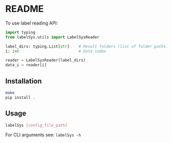 # README

To use label reading API:
```python
import typing
from labelSys.utils import LabelSysReader

label_dirs: typing.List[str]    # Result folders (list of folder paths) to inspect
i: int                          # Data index

reader = LabelSysReader(label_dirs)
data_i = reader[i]
```

## Installation

```bash
make
pip install .
```

## Usage
```bash
labelSys [config_file_path]
```

For CLI arguments see: `labelSys -h`
